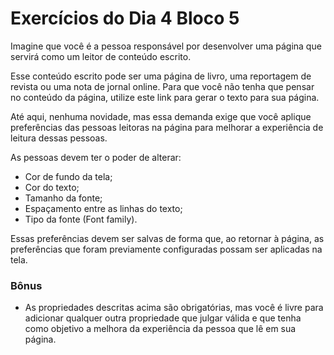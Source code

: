 # Exercícios do Dia 4 Bloco 5
Imagine que você é a pessoa responsável por desenvolver uma página que servirá como um leitor de conteúdo escrito.

Esse conteúdo escrito pode ser uma página de livro, uma reportagem de revista ou uma nota de jornal online. Para que você não tenha que pensar no conteúdo da página, utilize este link para gerar o texto para sua página.

Até aqui, nenhuma novidade, mas essa demanda exige que você aplique preferências das pessoas leitoras na página para melhorar a experiência de leitura dessas pessoas.

As pessoas devem ter o poder de alterar:
 - Cor de fundo da tela;
 - Cor do texto;
 - Tamanho da fonte;
 - Espaçamento entre as linhas do texto;
 - Tipo da fonte (Font family).

Essas preferências devem ser salvas de forma que, ao retornar à página, as preferências que foram previamente configuradas possam ser aplicadas na tela.

### Bônus

 - As propriedades descritas acima são obrigatórias, mas você é livre para adicionar qualquer outra propriedade que julgar válida e que tenha como objetivo a melhora da experiência da pessoa que lê em sua página.
